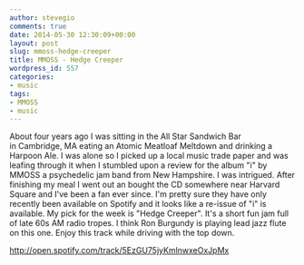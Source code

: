 ```yaml
---
author: stevegio
comments: true
date: 2014-05-30 12:30:09+00:00
layout: post
slug: mmoss-hedge-creeper
title: MMOSS - Hedge Creeper
wordpress_id: 557
categories:
- music
tags:
- MMOSS
- music
---
```


About four years ago I was sitting in the All Star Sandwich Bar in Cambridge, MA eating an Atomic Meatloaf Meltdown and drinking a Harpoon Ale. I was alone so I picked up a local music trade paper and was leafing through it when I stumbled upon a review for the album "i" by MMOSS a psychedelic jam band from New Hampshire. I was intrigued. After finishing my meal I went out an bought the CD somewhere near Harvard Square and I've been a fan ever since.
I'm pretty sure they have only recently been available on Spotify and it looks like a re-issue of "i" is available. My pick for the week is "Hedge Creeper". It's a short fun jam full of late 60s AM radio tropes. I think Ron Burgundy is playing lead jazz flute on this one. Enjoy this track while driving with the top down.

http://open.spotify.com/track/5EzGU75jyKmlnwxeOxJpMx
